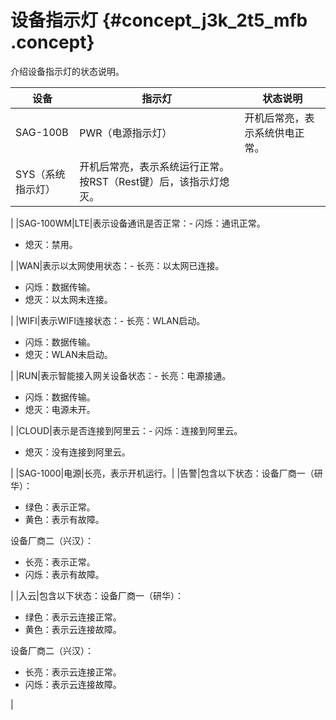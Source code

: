 # 设备指示灯 {#concept_j3k_2t5_mfb .concept}

介绍设备指示灯的状态说明。

|设备|指示灯|状态说明|
|--|---|----|
|SAG-100B|PWR（电源指示灯）|开机后常亮，表示系统供电正常。|
|SYS（系统指示灯）|开机后常亮，表示系统运行正常。按RST（Rest键）后，该指示灯熄灭。

|
|SAG-100WM|LTE|表示设备通讯是否正常：-   闪烁：通讯正常。
-   熄灭：禁用。

|
|WAN|表示以太网使用状态：-   长亮：以太网已连接。
-   闪烁：数据传输。
-   熄灭：以太网未连接。

|
|WIFI|表示WIFI连接状态：-   长亮：WLAN启动。
-   闪烁：数据传输。
-   熄灭：WLAN未启动。

|
|RUN|表示智能接入网关设备状态：-   长亮：电源接通。
-   闪烁：数据传输。
-   熄灭：电源未开。

|
|CLOUD|表示是否连接到阿里云：-   闪烁：连接到阿里云。
-   熄灭：没有连接到阿里云。

|
|SAG-1000|电源|长亮，表示开机运行。|
|告警|包含以下状态：设备厂商一（研华）：

-   绿色：表示正常。
-   黄色：表示有故障。

设备厂商二（兴汉）：

-   长亮：表示正常。
-   闪烁：表示有故障。

|
|入云|包含以下状态：设备厂商一（研华）：

-   绿色：表示云连接正常。
-   黄色：表示云连接故障。

设备厂商二（兴汉）：

-   长亮：表示云连接正常。
-   闪烁：表示云连接故障。

|

